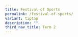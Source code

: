 ```yaml
---
title: Festival of Sports
permalink: /festival-of-sports/
variant: tiptap
description: ""
third_nav_title: Term 2
---
```


